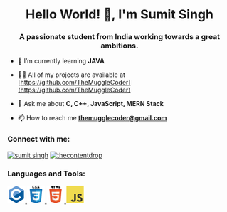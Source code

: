 <h1 align="center">Hello World! 👋, I'm Sumit Singh</h1>
<h3 align="center">A passionate student from India working towards a great ambitions.</h3>

- 🌱 I’m currently learning **JAVA**

- 👨‍💻 All of my projects are available at [https://github.com/TheMuggleCoder](https://github.com/TheMuggleCoder)

- 💬 Ask me about **C, C++, JavaScript, MERN Stack**

- 📫 How to reach me **themugglecoder@gmail.com**

<h3 align="left">Connect with me:</h3>
<p align="left">
<a href="https://www.linkedin.com/in/sumitsingh20/?originalSubdomain=in" target="blank"><img align="center" src="https://raw.githubusercontent.com/rahuldkjain/github-profile-readme-generator/master/src/images/icons/Social/linked-in-alt.svg" alt="sumit singh" height="30" width="40" /></a>
<a href="https://www.youtube.com/channel/UCl7iJjDTL-59RWm9zgzmHZw" target="blank"><img align="center" src="https://raw.githubusercontent.com/rahuldkjain/github-profile-readme-generator/master/src/images/icons/Social/youtube.svg" alt="thecontentdrop" height="30" width="40" /></a>
</p>

<h3 align="left">Languages and Tools:</h3>
<p align="left"> <a href="https://www.cprogramming.com/" target="_blank" rel="noreferrer"> <img src="https://raw.githubusercontent.com/devicons/devicon/master/icons/c/c-original.svg" alt="c" width="40" height="40"/> </a> <a href="https://www.w3schools.com/css/" target="_blank" rel="noreferrer"> <img src="https://raw.githubusercontent.com/devicons/devicon/master/icons/css3/css3-original-wordmark.svg" alt="css3" width="40" height="40"/> </a> <a href="https://www.w3.org/html/" target="_blank" rel="noreferrer"> <img src="https://raw.githubusercontent.com/devicons/devicon/master/icons/html5/html5-original-wordmark.svg" alt="html5" width="40" height="40"/> </a> <a href="https://developer.mozilla.org/en-US/docs/Web/JavaScript" target="_blank" rel="noreferrer"> <img src="https://raw.githubusercontent.com/devicons/devicon/master/icons/javascript/javascript-original.svg" alt="javascript" width="40" height="40"/> </a> </p>
